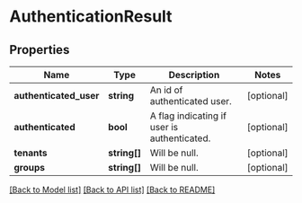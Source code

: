 # AuthenticationResult

## Properties
Name | Type | Description | Notes
------------ | ------------- | ------------- | -------------
**authenticated_user** | **string** | An id of authenticated user. | [optional] 
**authenticated** | **bool** | A flag indicating if user is authenticated. | [optional] 
**tenants** | **string[]** | Will be null. | [optional] 
**groups** | **string[]** | Will be null. | [optional] 

[[Back to Model list]](../../README.md#documentation-for-models) [[Back to API list]](../../README.md#documentation-for-api-endpoints) [[Back to README]](../../README.md)

